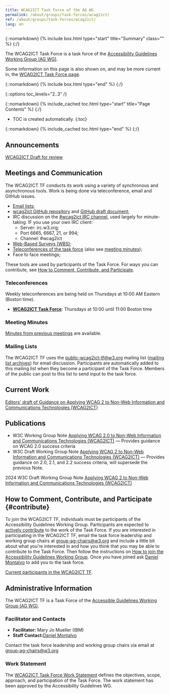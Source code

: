 ```yaml
---
title: WCAG2ICT Task Force of the AG WG
permalink: /about/groups/task-forces/wcag2ict/
ref: /about/groups/task-forces/wcag2ict/
lang: en
---
```


{::nomarkdown}
{% include box.html type="start" title="Summary" class="" %}
{:/}

The WCAG2ICT Task Force is a task force of the [Accessibility Guidelines Working Group (AG WG)](/about/groups/agwg/).

Some information on this page is also shown on, and may be more current in, the [WCAG2ICT Task Force page](https://www.w3.org/groups/tf/wcag2ict/).

{::nomarkdown}
{% include box.html type="end" %}
{:/}

{::options toc_levels="2..3" /}

{::nomarkdown}
{% include_cached toc.html type="start" title="Page Contents" %}
{:/}

-   TOC is created automatically.
{:toc}

{::nomarkdown}
{% include_cached toc.html type="end" %}
{:/}

## Announcements

[WCAG2ICT Draft for review](https://www.w3.org/TR/wcag2ict-22/)

## Meetings and Communication

The WCAG2ICT TF conducts its work using a variety of synchronous and asynchronous tools. Work is being done via teleconference, email and GitHub issues.

- [Email lists](#mailing-lists);
- [wcag2ict GitHub repository](https://github.com/w3c/wcag2ict/) and [GitHub draft document](https://w3c.github.io/wcag2ict/);
- IRC discussion on the [#wcag2ict IRC channel](http://irc.w3.org/?channels=#wcag2ict), used largely for minute-taking. IF you use your own IRC client:
  - Server: irc.w3.org;
  - Port 6665, 6667, 21, or 994;
  - Channel: #wcag2ict
- [Web-Based Surveys (WBS)](https://www.w3.org/2002/09/wbs/55145/);
- [Teleconferences of the task force](https://www.w3.org/groups/tf/wcag2ict/calendar) (also see [meeting minutes](https://www.w3.org/WAI/GL/task-forces/wcag2ict/minutes));
- Face to face meetings;

These tools are used by participants of the Task Force. For ways you can contribute, see [How to Comment, Contribute, and Participate](#contribute).

### Teleconferences

Weekly teleconferences are being held on Thursdays at 10:00 AM Eastern (Boston time).

- **[WCAG2ICT Task Force](https://www.w3.org/groups/tf/wcag2ict/calendar/)**: Thursdays at 10:00 until 11:00 Boston time

### Meeting Minutes

[Minutes from previous meetings](https://www.w3.org/WAI/GL/task-forces/wcag2ict/minutes) are available.

### Mailing Lists

The WCAG2ICT TF uses the public-wcag2ict-tf@w3.org mailing list ([mailing list archives](http://lists.w3.org/Archives/Public/public-wcag2ict-tf/)) for email discussion. Participants are automatically added to this mailing list when they become a participant of the Task Force. Members of the public can post to this list to send input to the task force.

## Current Work

[Editors' draft of Guidance on Applying WCAG 2 to Non-Web Information and Communications Technologies (WCAG2ICT)](https://w3c.github.io/wcag2ict/)

## Publications

- W3C Working Group Note [Applying WCAG 2.0 to Non-Web Information and Communications Technologies (WCAG2ICT)](https://www.w3.org/TR/wcag2ict/) &mdash; Provides guidance on WCAG 2.0 success criteria
- W3C Draft Working Group Note [Applying WCAG 2 to Non-Web Information and Communications Technologies (WCAG2ICT)](https://www.w3.org/TR/wcag2ict-22/) &mdash; Provides guidance on 2.0, 2.1, and 2.2 success criteria, will supersede the previous Note.

2024 W3C Draft Working Group Note [Applying WCAG 2 to Non-Web Information and Communications Technologies (WCAG2ICT)](https://www.w3.org/TR/wcag2ict-22/)

## How to Comment, Contribute, and Participate {#contribute}

To join the WCAG2ICT TF, individuals must be participants of the Accessibility Guidelines Working Group. Participants are expected to [actively contribute](/about/groups/task-forces/wcag2ict/work-statement/#participation) to the work of the Task Force. If you are interested in participating in the WCAG2ICT TF, email the task force leadership and working group chairs at [group-ag-chairs@w3.org](mailto:group-ag-chairs@w3.org) and include a little bit about what you’re interested in and how you think that you may be able to contribute to the Task Force. Then follow the instructions on [How to join the Accessibility Guidelines Working Group](https://www.w3.org/groups/wg/ag/instructions/). Once you have joined ask [Daniel Montalvo](mailto:dmontalvo@w3.org) to add you to the task force.

[Current participants in the WCAG2ICT TF](https://www.w3.org/groups/tf/wcag2ict/participants).

## Administrative Information

The WCAG2ICT TF is a Task Force of the [Accessible Guidelines Working Group (AG WG)](/about/groups/agwg/).

### Facilitator and Contacts

- **Facilitator:** Mary Jo Mueller (IBM)
- **Staff Contact:**[Daniel Montalvo](https://www.w3.org/People/#dmontalvo)

Contact the task force leadership and working group chairs via email at [group-ag-chairs@w3.org](mailto:group-ag-chairs@w3.org)

### Work Statement

The [WCAG2ICT Task Force Work Statement](/about/groups/task-forces/wcag2ict/work-statement/) defines the objectives, scope, approach, and participation of the Task Force. The work statement has been approved by the Accessibility Guidelines WG.